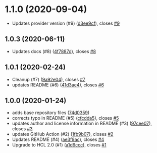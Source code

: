 # 1.1.0 (2020-09-04)

* Updates provider version (#9) ([d3ee9cf](https://github.com/operatehappy/terraform-aws-route53-github-verification/commit/d3ee9cf)), closes [#9](https://github.com/operatehappy/terraform-aws-route53-github-verification/issues/9)

## 1.0.3 (2020-06-11)

* Updates docs (#8) ([4f7887d](https://github.com/operatehappy/terraform-aws-route53-github-verification/commit/4f7887d)), closes [#8](https://github.com/operatehappy/terraform-aws-route53-github-verification/issues/8)

## 1.0.1 (2020-02-24)

* Cleanup (#7) ([9a92e04](https://github.com/operatehappy/terraform-aws-route53-github-verification/commit/9a92e04)), closes [#7](https://github.com/operatehappy/terraform-aws-route53-github-verification/issues/7)
* updates README (#6) ([41d3ae4](https://github.com/operatehappy/terraform-aws-route53-github-verification/commit/41d3ae4)), closes [#6](https://github.com/operatehappy/terraform-aws-route53-github-verification/issues/6)

## 1.0.0 (2020-01-24)

* adds base repository files ([74d0359](https://github.com/operatehappy/terraform-aws-route53-github-verification/commit/74d0359))
* corrects typo in README (#5) ([cfcdda5](https://github.com/operatehappy/terraform-aws-route53-github-verification/commit/cfcdda5)), closes [#5](https://github.com/operatehappy/terraform-aws-route53-github-verification/issues/5)
* updates author and license information in README (#3) ([97cee07](https://github.com/operatehappy/terraform-aws-route53-github-verification/commit/97cee07)), closes [#3](https://github.com/operatehappy/terraform-aws-route53-github-verification/issues/3)
* updates GitHub Action (#2) ([1fb9b07](https://github.com/operatehappy/terraform-aws-route53-github-verification/commit/1fb9b07)), closes [#2](https://github.com/operatehappy/terraform-aws-route53-github-verification/issues/2)
* Updates README (#4) ([ae3f9ac](https://github.com/operatehappy/terraform-aws-route53-github-verification/commit/ae3f9ac)), closes [#4](https://github.com/operatehappy/terraform-aws-route53-github-verification/issues/4)
* Upgrade to HCL 2.0 (#1) ([a1d6ccc](https://github.com/operatehappy/terraform-aws-route53-github-verification/commit/a1d6ccc)), closes [#1](https://github.com/operatehappy/terraform-aws-route53-github-verification/issues/1)
